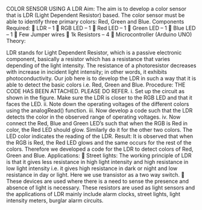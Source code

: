 COLOR SENSOR USING A LDR
Aim:
The aim is to develop a color sensor that is LDR (Light Dependent Resistor) based. The color sensor must be able to identify three primary colors: Red, Green and Blue.
Components Required:
	LDR – 1
	RGB LED – 1
	Red LED – 1
	Green LED – 1
	Blue LED – 1
	Few Jumper wires
	1k Resistors – 4
	Microcontroller (Arduino UNO)
Theory:
 
LDR stands for Light Dependent Resistor, which is a passive electronic component, basically a resistor which has a resistance that varies depending of the light intensity. The resistance of a photoresistor decreases with increase in incident light intensity; in other words, it exhibits photoconductivity. 
Our job here is to develop the LDR in such a way that it is able to detect the basic colors i.e. Red, Green and Blue.
Procedure:
THE CODE HAS BEEN ATTACHED. PLEASE DO REFER.
i.	Set up the circuit as shown in the figure. Make sure the LDR is closer to the RGB LED and that it faces the LED.
ii.	Note down the operating voltages of the different colors using the analogRead() function.
iii.	Now develop a code such that the LDR detects the color in the observed range of operating voltages.
iv.	Now connect the Red, Blue and Green LED’s such that when the RGB is Red in color, the Red LED should glow. Similarly do it for the other two colors. The LED color indicates the reading of the LDR.
Result:
It is observed that when the RGB is Red, the Red LED glows and the same occurs for the rest of the colors. Therefore we developed a code for the LDR to detect colors of Red, Green and Blue.
Applications:
	Street lights: The working principle of LDR is that it gives less resistance in high light intensity and high resistance in low light intensity i.e. it gives high resistance in dark or night and low resistance in day or light. Here we use transistor as a two way switch.
	These devices are used where there is a need to sense the presence and absence of light is necessary. These resistors are used as light sensors and the applications of LDR mainly include alarm clocks, street lights, light intensity meters, burglar alarm circuits.




